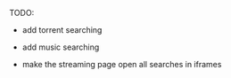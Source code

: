 TODO:

- add torrent searching

- add music searching

- make the streaming page open all searches in iframes
